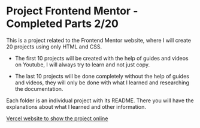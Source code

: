 # Project Frontend Mentor - Completed Parts 2/20

This is a project related to the Frontend Mentor website, where I will create 20 projects using only HTML and CSS.

- The first 10 projects will be created with the help of guides and videos on Youtube, I will always try to learn and not just copy.

- The last 10 projects will be done completely without the help of guides and videos, they will only be done with what I learned and researching the documentation.

Each folder is an individual project with its README. There you will have the explanations about what I learned and other information.

[Vercel website to show the project online](https://frontend-mentor-project-tau.vercel.app)
